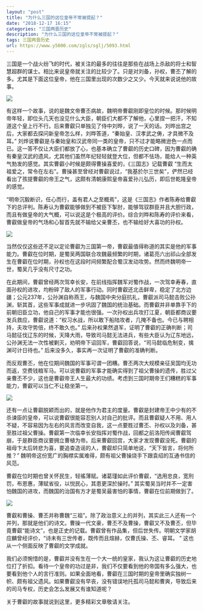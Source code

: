 ```yaml
---
layout: "post"
title: "为什么三国的这位皇帝不常被提起？"
date: "2018-12-17 16:15"
categories: "三国两晋历史"
description: "为什么三国的这位皇帝不常被提起？"
tags: 三国两晋历史
url: https://www.y5000.com/zgls/sglj/5093.html
---
```






三国是一个战火纷飞的时代，被关注的最多的往往是那些在战场上杀敌的将士和智慧超群的谋士。相比来说皇帝就关注的比较少了。只是对刘备，孙权，曹丕了解的多。尤其是下面这位皇帝，他在三国里出现的次数少之又少。今天就来说说他的故事。

![](https://img.y5000.com/uploads/allimg/161114/8-161114095303W5.jpg)

有这样一个故事，说的是魏文帝曹丕病故，魏明帝曹叡刚即皇位的时候。那时候明帝年轻，即位头几天也没见什么大臣，朝臣们大都不了解他，心里捏一把汗，不知道这个皇上行不行。后来曹叡只单独见了侍中刘晔，说了一天的话。刘晔出宫之后，大家都去探问新皇帝怎么样，刘晔答道，“秦始皇、汉孝武之俦，才具微不及耳。”
刘烨说曹叡是与秦始皇和汉武帝同一类的皇帝，只不过才能略微逊色一点而已。这一答不仅让大臣们都放了心，也基本确立了曹叡的历史口碑，因为曹叡的确有秦皇汉武的遗风，尤其他们虽然年纪轻轻就登大位，但都不怯场，能给人一种英气勃发的感觉。其实曹叡小时候是颇得曹操喜爱的，《三国志》记载曹叡
“生而太祖爱之，常令在左右”。曹操甚至曾经对曹叡说过，“我基於尔三世矣”，俨然已经看出了孩提曹叡的帝王之气，这颇有清朝康熙皇帝喜爱孙儿弘历，即后世乾隆皇帝的感觉。

“明帝沉毅断识，任心而行，盖有君人之至概焉”，这是《三国志》作者陈寿给曹叡下的总评判。陈寿认为曹叡能够做到不被臣下掣肘，能够驾驭群臣并且大胆行政，而且有做皇帝的大气概，可以说这是个极高的评价。综合刘晔和陈寿的评价来看，曹叡做皇帝的气场和心智首先就不输给父亲曹丕，也不输给好大喜功的孙权。

![](https://img.y5000.com/uploads/allimg/161114/8-1611140953111M.jpg)

当然仅仅这些还不足以定论曹叡为三国第一帝，曹叡最值得称道的其实是他的军事能力。曹叡在位时期，是蜀吴两国联合攻魏最频繁的时期，诸葛亮六出祁山全部发生在曹叡在位时期，孙权也在这段时间频繁配合蜀汉发动攻势。然而终魏明帝一世，蜀吴几乎没有尺寸之功。

在此期间，曹叡曾经两次驾幸长安，在前线指挥魏军对蜀作战，一次驾幸寿春，直面孙权的进攻，均粉碎了敌人的军事行动。同时曹叡还北击鲜卑，稳定了北方边疆；公元237年，公孙渊自称燕王，与魏国中央分庭抗礼，曹叡派司马懿击败公孙渊，斩其首，这些军事成就进一步巩固了魏国的统治基础。而曹叡并非单靠手下的前朝旧臣立功，他自己的军事才能也很强。一次孙权出兵攻打江夏，朝臣都商议要发兵救应，曹叡说道：“权习水战，所以敢下船陆攻者，几掩不备也。今已与聘相持，夫攻守势倍，终不敢久也。”
后来孙权果然退军，证明了曹叡的正确判断；司马懿征伐辽东的时候，天降大雨，导致司马懿无法进兵，有些大臣认为辽东地远，公孙渊无法一次性被剿灭，劝明帝下诏回军，曹叡回答说，“司马懿临危制变，擒渊可计日待也。”
后来没多久，事实再一次证明了曹叡的准确判断。

而反观曹丕，他在位期间魏国的军事可谓一团糟。曹丕两次大规模亲征吴国均无功而返，空费钱粮军马。可以说曹叡的军事才能确实得到了祖父曹操的遗传，胜过父亲曹丕不少，这也是曹叡帝王人生最大的功绩。考虑到三国时期帝王们糟糕的军事能力，曹叡可以当仁不让稳坐第一。

![](https://img.y5000.com/uploads/allimg/161114/8-16111409531Y17.jpg)

还有一点让曹叡脱颖而出的，就是他作为君主的度量。曹叡是封建帝王中少有的不杀谏臣的皇帝，可以说曹叡很能容忍别人对自己的批评。而且曹叡疑人不用、用人不疑，不容易因为左右的风言而改变自我，这一点要胜过曹丕、孙权以及刘备，甚至胜过祖父曹操。曹叡第一次临幸长安指挥对蜀作战，回都之前洛阳传闻曹叡驾崩，于是群臣商议要拥立曹植为帝。后来曹叡回宫，大家才发现曹叡没死。曹叡的祖母卞太后转悲为喜，要追查造谣的人，曹叡却只简单地说，“天下皆言，将何所推？”
魏明帝这份宽广的胸襟实属难得，颇有祖父曹操烧手下跟袁绍的互通书信的风范。

曹叡在位时期也曾关怀民生，轻徭薄赋。诸葛瑾如此评价曹叡，“选用忠良，宽刑罚，布恩惠，薄赋省役，以悦民心，其患更深於操时。”
其实蜀吴当时并不一定害怕魏国的进攻，而魏国的治国有方才是蜀吴最害怕的事情，曹叡在位前期做到了。

![](https://img.y5000.com/uploads/allimg/161114/8-16111409532DK.jpg)

曹叡和曹操、曹丕并称曹魏“三祖”。除了政治意义上的并列，其实此三人还有一个并列，那就是他们的诗文。曹操一代文豪，曹丕不及曹操，曹叡又不及曹丕，但毕竟曹叡“能诗文”，也是正史的记载。曹叡曾有作品集，但后世失传。明朝文学家胡应麟曾经评价，“诗未有三世传者，既传而且煊赫，仅曹氏操、丕、睿耳。
” 这也从一个侧面反映了曹叡的文学成就。

我们必须惋惜的是，曹叡并没有生在一个大一统的皇家，我认为这让曹叡的历史地位打了折扣。看待一个皇帝的功过是非，我们不仅要看到他的帝国有多么强大，也要看到他个人的言行准则。如果全面地看，曹叡在三国时期的皇帝里确实独树一帜、颇有祖父遗风。如果曹叡没有早丧，没有错误地托孤司马懿和曹爽，导致后来的司马专权，历史会怎么发展又有谁知道呢？

关于曹叡的故事就说到这里，更多精彩文章敬请关注。

